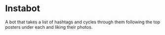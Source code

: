 # Instabot
A bot that takes a list of hashtags  and cycles through them following the top posters under each and liking their photos.
